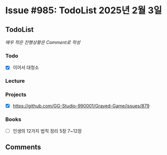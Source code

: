 # Issue #985: TodoList 2025년 2월 3일

## TodoList

*매우 작은 진행상황은 Comment로 작성*

### Todo  

- [x] 이어서 대청소

### Lecture

### Projects

- [x] https://github.com/GG-Studio-990001/Grayed-Game/issues/879

### Books

- [ ] 인생의 12가지 법칙 정리 5장 7~12장


## Comments

